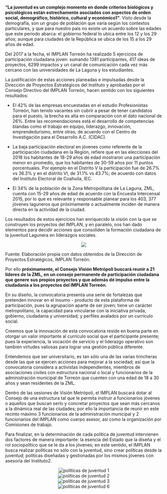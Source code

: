
**“La juventud es un complejo momento en donde criterios biológicos y psicológicos están estrechamente asociados con aspectos de orden social, demográfico, histórico, cultural y económico1”**. Visto desde la demografía, son un grupo de población que varía según los contextos particulares, y que para nuestro país no existe un acuerdo sobre las edades que este periodo abarca: el gobierno federal lo ubica entre los 12 y los 29 años; aunque para ciudades de la República se ubica de los 15 a los 29 años de edad.

Del 2017 a la fecha, el IMPLAN Torreón ha realizado 5 ejercicios de participación ciudadana joven: sumando 1381 participantes, 417 ideas de proyectos, 6299 impactos y un canal de comunicación cada vez más cercano con las universidades de La Laguna y los estudiantes.

La justificación de estas acciones planeadas e impulsadas desde la Dirección de Proyectos Estratégicos del Instituto y aprobadas por el Consejo Directivo del IMPLAN Torreón, hacen sentido con los siguientes resultados:

* El 42% de las empresas encuestadas en el estudio Profesionistas Torreón, han tenido vacantes sin cubrir a pesar de tener candidatos para el puesto, la brecha es alta en comparación con el dato nacional de 26%. Entre las recomendaciones está el desarrollo de competencias blandas como el trabajo en equipo, liderazgo, innovación, emprendedurismo, entre otras; de acuerdo con el Centro de Investigación para el Desarrollo A.C. (CIDAC).

* La baja participación electoral en jóvenes como referente de la participación ciudadana en la Región, refiere que en las elecciones del 2018 los habitantes de 18-29 años de edad mostraron una participación menor en promedio, que los habitantes de 30-59 años por 11 puntos porcentuales. Por ejemplo en el Distrito V la participación fue de 26.7% vs 36.3% y en el distrito VI, de 31.1% vs 43.7%; de acuerdo con datos del Instituto Electoral de Coahuila, IEC.

* El 34% de la población de la Zona Metropolitana de La Laguna, ZML, cuenta con 15-29 años de edad de acuerdo con la Encuesta Intercensal 2015, por lo que es relevante y responsable planear para los 403, 377 jóvenes laguneros que próximamente o actualmente inciden de manera directa en la actividad de la ciudad.

Los resultados de estos ejercicios han enriquecido la visión con la que se construyen los proyectos del IMPLAN, y en paralelo, nos han dado elementos para decidir acciones que consoliden la formación ciudadana de la juventud Lagunera en liderazgos sociales.

<div class="pull-right"><center><img class="img-responsive" src="el-implan-torreon-hacia-las-politicas-de-juventud/grafica2.png" /></center></div>

Fuente: Elaboración propia con datos obtenidos de la Dirección de Proyectos Estratégicos, IMPLAN Torreón.
</br>

Por ello **próximamente, el Consejo Visión Metrópoli buscará reunir a 21 líderes de la ZML, en un consejo permanente de participación ciudadana que genere sus propios proyectos y que además dé impulso entre la ciudadanía a los proyectos del IMPLAN Torreón**.

En su diseño, la convocatoria presenta una serie de fortalezas que pretenden innovar en el insumo - producto de esta plataforma de participación, pues la agrupación aparte de ser joven; tiene un carácter metropolitano, la capacidad para vincularse con la iniciativa privada, gobierno, ciudadanía y universidad; y perfiles avalados por un currículo social.

Creemos que la innovación de esta convocatoria reside en buena parte en otorgar un valor importante al currículo social que el participante presente; pues la experiencia, la vocación de servicio y el liderazgo operativo son también virtudes valiosas para lograr una gestión pública diferente.

Entendemos que ser universitario, es tan sólo una de las varias trincheras desde las que se ejercen acciones para mejorar a la sociedad; así que la convocatoria considera a activistas independientes, miembros de asociaciones civiles con estructura nacional o local y funcionarios de la administración municipal de Torreón que cuenten con una edad de 18 a 30 años y sean residentes de la ZML.

Dentro de las sesiones de Visión Metrópoli, el IMPLAN buscará dotar al Consejo de una estructura tal que le permita instruir a funcionarios jóvenes o aquellos que buscan serlo y concretar proyectos que sean más cercanos a la dinámica real de las ciudades; por ello la importancia de reunir en este recinto máximo 3 funcionarios de la administración municipal y 2 funcionarios del IMPLAN como cuerpo asesor, así como la organización por Comisiones de trabajo.

Para finalizar, en la determinación de cada política de juventud intervienen dos factores de manera importante: la esencia del Estado que la diseña y el rol sociopolítico que se le da a los jóvenes; en este sentido, el IMPLAN busca realizar políticas no sólo con la juventud, sino crear políticas desde la juventud; políticas diseñadas y gestionadas por los mismos jóvenes con asesoría del Instituto2.

<center><div style="clear:left;"></div><img class="img-responsive" src="el-implan-torreon-hacia-las-politicas-de-juventud/foto1.jpg" alt="políticas de juventud 1"></center>
<center><div style="clear:left;"></div><img class="img-responsive" src="el-implan-torreon-hacia-las-politicas-de-juventud/foto2.jpg" alt="políticas de juventud 2"></center>
<center><div style="clear:left;"></div><img class="img-responsive" src="el-implan-torreon-hacia-las-politicas-de-juventud/foto3.jpg" alt="políticas de juventud 3"></center>
<center><div style="clear:left;"></div><img class="img-responsive" src="el-implan-torreon-hacia-las-politicas-de-juventud/foto6.jpg" alt="políticas de juventud 6"></center>
